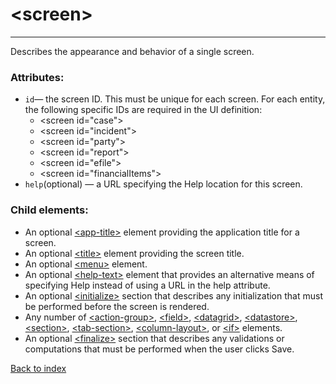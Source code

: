 # \<screen>

---

Describes the appearance and behavior of a single screen.

### Attributes:
* `id`&mdash; the screen ID. This must be unique for each screen. For each entity, the following specific IDs are required in the UI definition:   
  - \<screen id="case">   
  - \<screen id="incident">   
  - \<screen id="party">   
  - \<screen id="report">   
  - \<screen id="efile">   
  - \<screen id="financialItems">
* `help`(optional) &mdash; a URL specifying the Help location for this screen.

### Child elements:
* An optional [\<app-title>](./app-title.md) element providing the application title for a screen. 
* An optional [\<title>](./title.md) element providing the screen title. 
* An optional [\<menu>](./menu.md) element. 
* An optional [\<help-text>](./help-text.md) element that provides an alternative means of specifying Help instead of using a URL in the help attribute. 
* An optional [\<initialize>](./initialize.md) section that describes any initialization that must be performed before the screen is rendered. 
* Any number of [\<action-group>](./action-group.md), [\<field>](./field.md), [\<datagrid>](./datagrid.md), [\<datastore>](./datastore.md), [\<section>](./section.md), [\<tab-section>](./tab-section.md), [\<column-layout>](./column-layout.md), or [\<if>](./if.md) elements. 
* An optional [\<finalize>](./finalize.md) section that describes any validations or computations that must be performed when the user clicks Save.

[Back to index](./README.md)